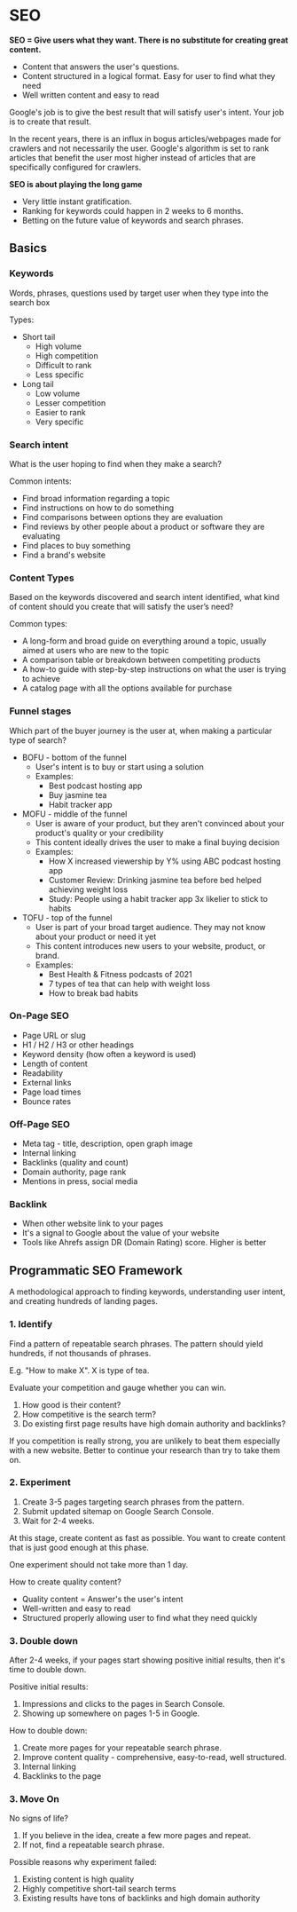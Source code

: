 # SEO

**SEO = Give users what they want. There is no substitute for creating great content.**

- Content that answers the user's questions.
- Content structured in a logical format. Easy for user to find what they need
- Well written content and easy to read

Google's job is to give the best result that will satisfy user's intent. Your job is to create that result.

In the recent years, there is an influx in bogus articles/webpages made for crawlers and not necessarily the user. Google's algorithm is set to rank articles that benefit the user most higher instead of articles that are specifically configured for crawlers.

**SEO is about playing the long game**

- Very little instant gratification.
- Ranking for keywords could happen in 2 weeks to 6 months.
- Betting on the future value of keywords and search phrases.

## Basics

### Keywords

Words, phrases, questions used by target user when they type into the search box

Types:

- Short tail
  - High volume
  - High competition
  - Difficult to rank
  - Less specific
- Long tail
  - Low volume
  - Lesser competition
  - Easier to rank
  - Very specific

### Search intent

What is the user hoping to find when they make a search?

Common intents:

- Find broad information regarding a topic
- Find instructions on how to do something
- Find comparisons between options they are evaluation
- Find reviews by other people about a product or software they are evaluating
- Find places to buy something
- Find a brand's website

### Content Types

Based on the keywords discovered and search intent identified, what kind of content should you create that will satisfy the user’s need?

Common types:

- A long-form and broad guide on everything around a topic, usually aimed at users who are new to the topic
- A comparison table or breakdown between competiting products
- A how-to guide with step-by-step instructions on what the user is trying to achieve
- A catalog page with all the options available for purchase

### Funnel stages

Which part of the buyer journey is the user at, when making a particular type of search?

- BOFU - bottom of the funnel
  - User's intent is to buy or start using a solution
  - Examples:
    - Best podcast hosting app
    - Buy jasmine tea
    - Habit tracker app
- MOFU - middle of the funnel
  - User is aware of your product, but they aren't convinced about your product's quality or your credibility
  - This content ideally drives the user to make a final buying decision
  - Examples:
    - How X increased viewership by Y% using ABC podcast hosting app
    - Customer Review: Drinking jasmine tea before bed helped achieving weight loss
    - Study: People using a habit tracker app 3x likelier to stick to habits
- TOFU - top of the funnel
  - User is part of your broad target audience. They may not know about your product or need it yet
  - This content introduces new users to your website, product, or brand.
  - Examples:
    - Best Health & Fitness podcasts of 2021
    - 7 types of tea that can help with weight loss
    - How to break bad habits

### On-Page SEO

- Page URL or slug
- H1 / H2 / H3 or other headings
- Keyword density (how often a keyword is used)
- Length of content
- Readability
- External links
- Page load times
- Bounce rates

### Off-Page SEO

- Meta tag - title, description, open graph image
- Internal linking
- Backlinks (quality and count)
- Domain authority, page rank
- Mentions in press, social media

### Backlink

- When other website link to your pages
- It's a signal to Google about the value of your website
- Tools like Ahrefs assign DR (Domain Rating) score. Higher is better

## Programmatic SEO Framework

A methodological approach to finding keywords, understanding user intent, and creating hundreds of landing pages.

### 1. Identify

Find a pattern of repeatable search phrases. The pattern should yield hundreds, if not thousands of phrases.

E.g. "How to make X". X is type of tea.

Evaluate your competition and gauge whether you can win.

1. How good is their content?
1. How competitive is the search term?
1. Do existing first page results have high domain authority and backlinks?

If you competition is really strong, you are unlikely to beat them especially with a new website. Better to continue your research than try to take them on.

### 2. Experiment

1. Create 3-5 pages targeting search phrases from the pattern.
1. Submit updated sitemap on Google Search Console.
1. Wait for 2-4 weeks.

At this stage, create content as fast as possible. You want to create content that is just good enough at this phase.

One experiment should not take more than 1 day.

How to create quality content?

- Quality content = Answer's the user's intent
- Well-written and easy to read
- Structured properly allowing user to find what they need quickly

### 3. Double down

After 2-4 weeks, if your pages start showing positive initial results, then it's time to double down.

Positive initial results:

1. Impressions and clicks to the pages in Search Console.
1. Showing up somewhere on pages 1-5 in Google.

How to double down:

1. Create more pages for your repeatable search phrase.
1. Improve content quality - comprehensive, easy-to-read, well structured.
1. Internal linking
1. Backlinks to the page

### 3. Move On

No signs of life?

1. If you believe in the idea, create a few more pages and repeat.
1. If not, find a repeatable search phrase.

Possible reasons why experiment failed:

1. Existing content is high quality
1. Highly competitive short-tail search terms
1. Existing results have tons of backlinks and high domain authority